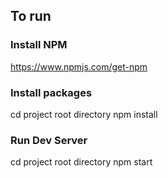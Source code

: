 ## To run

### Install NPM

https://www.npmjs.com/get-npm


### Install packages

cd project root directory
npm install


### Run Dev Server
cd project root directory
npm start

